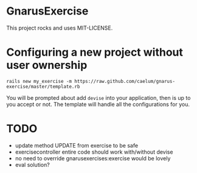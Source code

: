 GnarusExercise
==============

This project rocks and uses MIT-LICENSE.

Configuring a new project without user ownership
================================================

```
rails new my_exercise -m https://raw.github.com/caelum/gnarus-exercise/master/template.rb
```

You will be prompted about add <code>devise</code> into your application, then is up
to you accept or not. The template will handle all the configurations for you.


TODO
====

- update method UPDATE from exercise to be safe
- exercisecontroller entire code should work with/without devise
- no need to override gnarusexercises:exercise would be lovely
- eval solution?
